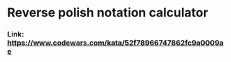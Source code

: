 # Reverse polish notation calculator

### Link: https://www.codewars.com/kata/52f78966747862fc9a0009ae